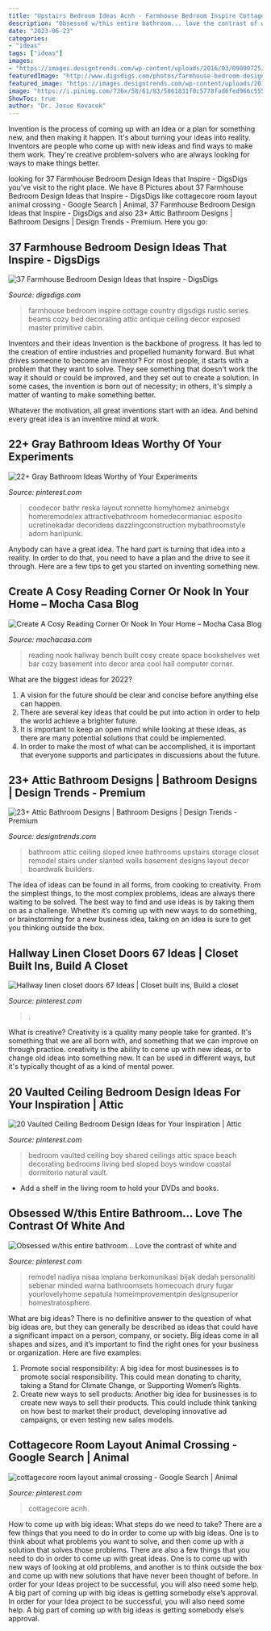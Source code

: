 ```yaml
---
title: "Upstairs Bedroom Ideas Acnh - Farmhouse Bedroom Inspire Cottage Country Digsdigs Rustic Series Beams Cozy Bed Decorating Attic Antique Ceiling Decor Exposed Master Primitive Cabin"
description: "Obsessed w/this entire bathroom... love the contrast of white and"
date: "2023-06-23"
categories:
- "ideas"
tags: ["ideas"]
images:
- "https://images.designtrends.com/wp-content/uploads/2016/03/09090725/Simple-Attic-Bathroom-Design.jpg"
featuredImage: "http://www.digsdigs.com/photos/farmhouse-bedroom-design-ideas-that-inspire-3.jpg"
featured_image: "https://images.designtrends.com/wp-content/uploads/2016/03/09090725/Simple-Attic-Bathroom-Design.jpg"
image: "https://i.pinimg.com/736x/58/61/83/5861831f0c5778fad6fed966c5559ee4.jpg"
ShowToc: true
author: "Dr. Josue Kovacek"
---
```



Invention is the process of coming up with an idea or a plan for something new, and then making it happen. It's about turning your ideas into reality. Inventors are people who come up with new ideas and find ways to make them work. They're creative problem-solvers who are always looking for ways to make things better.

	

		
looking for 37 Farmhouse Bedroom Design Ideas that Inspire - DigsDigs you've visit to the right place. We have 8 Pictures about 37 Farmhouse Bedroom Design Ideas that Inspire - DigsDigs like cottagecore room layout animal crossing - Google Search | Animal, 37 Farmhouse Bedroom Design Ideas that Inspire - DigsDigs and also 23+ Attic Bathroom Designs | Bathroom Designs | Design Trends - Premium. Here you go:
		
    
## 37 Farmhouse Bedroom Design Ideas That Inspire - DigsDigs

<img loading=lazy src="http://www.digsdigs.com/photos/farmhouse-bedroom-design-ideas-that-inspire-3.jpg" onerror="this.onerror=null;this.src='https://tse2.mm.bing.net/th?id=OIP.xb4sMf_qIa1gEdI8MgB0DAAAAA&amp;pid=15.1';" alt="37 Farmhouse Bedroom Design Ideas that Inspire - DigsDigs">

_Source: digsdigs.com_

>farmhouse bedroom inspire cottage country digsdigs rustic series beams cozy bed decorating attic antique ceiling decor exposed master primitive cabin. 

	

Inventors and their ideas
Invention is the backbone of progress. It has led to the creation of entire industries and propelled humanity forward. But what drives someone to become an inventor?
For most people, it starts with a problem that they want to solve. They see something that doesn't work the way it should or could be improved, and they set out to create a solution. In some cases, the invention is born out of necessity; in others, it's simply a matter of wanting to make something better.

Whatever the motivation, all great inventions start with an idea. And behind every great idea is an inventive mind at work.

    
## 22+ Gray Bathroom Ideas Worthy Of Your Experiments

<img loading=lazy src="https://i.pinimg.com/736x/63/9f/61/639f61010d4c489707afc3580d732b69.jpg" onerror="this.onerror=null;this.src='https://tse4.mm.bing.net/th?id=OIP.nlfiMxm-xcbj_5S7sUXqoAHaNK&amp;pid=15.1';" alt="22+ Gray Bathroom Ideas Worthy of Your Experiments">

_Source: pinterest.com_

>coodecor bathr reska layout ronnette homyhomez animebgx homeremodelex attractivebathroom homedecormaniac esposito ucretinekadar decorideas dazzlingconstruction mybathroomstyle adorn hariipunk. 

	

Anybody can have a great idea. The hard part is turning that idea into a reality. In order to do that, you need to have a plan and the drive to see it through. Here are a few tips to get you started on inventing something new.

    
## Create A Cosy Reading Corner Or Nook In Your Home – Mocha Casa Blog

<img loading=lazy src="http://www.mochacasa.com/blog/wp-content/uploads/2015/09/hallway-reading-nook.jpg" onerror="this.onerror=null;this.src='https://tse2.mm.bing.net/th?id=OIP.8mRdTxN4sk9TgQGeMpmgKQHaLH&amp;pid=15.1';" alt="Create A Cosy Reading Corner Or Nook In Your Home – Mocha Casa Blog">

_Source: mochacasa.com_

>reading nook hallway bench built cosy create space bookshelves wet bar cozy basement into decor area cool hall computer corner. 

	

What are the biggest ideas for 2022?
1. A vision for the future should be clear and concise before anything else can happen. 
2. There are several key ideas that could be put into action in order to help the world achieve a brighter future. 
3. It is important to keep an open mind while looking at these ideas, as there are many potential solutions that could be implemented. 
4. In order to make the most of what can be accomplished, it is important that everyone supports and participates in discussions about the future.

    
## 23+ Attic Bathroom Designs | Bathroom Designs | Design Trends - Premium

<img loading=lazy src="https://images.designtrends.com/wp-content/uploads/2016/03/09090725/Simple-Attic-Bathroom-Design.jpg" onerror="this.onerror=null;this.src='https://tse2.mm.bing.net/th?id=OIP.xCoHjyqZFRDQZn27RR5KmgHaJ4&amp;pid=15.1';" alt="23+ Attic Bathroom Designs | Bathroom Designs | Design Trends - Premium">

_Source: designtrends.com_

>bathroom attic ceiling sloped knee bathrooms upstairs storage closet remodel stairs under slanted walls basement designs layout decor boardwalk builders. 

	

The idea of ideas can be found in all forms, from cooking to creativity. From the simplest things, to the most complex problems, ideas are always there waiting to be solved. The best way to find and use ideas is by taking them on as a challenge. Whether it’s coming up with new ways to do something, or brainstorming for a new business idea, taking on an idea is sure to get you thinking outside the box.

    
## Hallway Linen Closet Doors 67 Ideas | Closet Built Ins, Build A Closet

<img loading=lazy src="https://i.pinimg.com/736x/61/7c/19/617c1996a36e0003e94ad441faf3ecfd.jpg" onerror="this.onerror=null;this.src='https://tse1.mm.bing.net/th?id=OIP.yOJM-d1N4e33Aq1MBrgFPwAAAA&amp;pid=15.1';" alt="Hallway linen closet doors 67 Ideas | Closet built ins, Build a closet">

_Source: pinterest.com_

>. 

	

What is creative?
Creativity is a quality many people take for granted. It's something that we are all born with, and something that we can improve on through practice. creativity is the ability to come up with new ideas, or to change old ideas into something new. It can be used in different ways, but it's typically thought of as a kind of mental power.

    
## 20 Vaulted Ceiling Bedroom Design Ideas For Your Inspiration | Attic

<img loading=lazy src="https://i.pinimg.com/736x/58/61/83/5861831f0c5778fad6fed966c5559ee4.jpg" onerror="this.onerror=null;this.src='https://tse3.mm.bing.net/th?id=OIP.uqnyp6SFrvWcEoWYqZlnXwHaFj&amp;pid=15.1';" alt="20 Vaulted Ceiling Bedroom Design Ideas for Your Inspiration | Attic">

_Source: pinterest.com_

>bedroom vaulted ceiling boy shared ceilings attic space beach decorating bedrooms living bed sloped boys window coastal dormitorio natural vault. 

	

- Add a shelf in the living room to hold your DVDs and books.

    
## Obsessed W/this Entire Bathroom... Love The Contrast Of White And

<img loading=lazy src="https://i.pinimg.com/736x/e7/33/25/e7332597d128f4637975e37bc3d77a7a--bathroom-colors-blue-colorful-bathroom.jpg?b=t" onerror="this.onerror=null;this.src='https://tse1.mm.bing.net/th?id=OIP.SKtDzppnZEqapX_X254oGwAAAA&amp;pid=15.1';" alt="Obsessed w/this entire bathroom... Love the contrast of white and">

_Source: pinterest.com_

>remodel nadiya nisaa impiana berkomunikasi bijak dedah personaliti sebenar minded warna bathroomsets homecoach drury fugar yourlovelyhome sepatula homeimprovementpin designsuperior homestratosphere. 

	

What are big ideas?
There is no definitive answer to the question of what big ideas are, but they can generally be described as ideas that could have a significant impact on a person, company, or society. Big ideas come in all shapes and sizes, and it’s important to find the right ones for your business or organization. Here are five examples: 
1. Promote social responsibility: A big idea for most businesses is to promote social responsibility. This could mean donating to charity, taking a Stand for Climate Change, or Supporting Women’s Rights. 
2. Create new ways to sell products: Another big idea for businesses is to create new ways to sell their products. This could include think tanking on how best to market their product, developing innovative ad campaigns, or even testing new sales models. 

    
## Cottagecore Room Layout Animal Crossing - Google Search | Animal

<img loading=lazy src="https://i.pinimg.com/736x/d7/79/30/d77930f923d3f5bb6fc43bfd653ffb22.jpg" onerror="this.onerror=null;this.src='https://tse3.mm.bing.net/th?id=OIP.tw9OE5phMb71dO-_MCAzgwHaEK&amp;pid=15.1';" alt="cottagecore room layout animal crossing - Google Search | Animal">

_Source: pinterest.com_

>cottagecore acnh. 

	

How to come up with big ideas: What steps do we need to take?
There are a few things that you need to do in order to come up with big ideas. One is to think about what problems you want to solve, and then come up with a solution that solves those problems. There are also a few things that you need to do in order to come up with great ideas. One is to come up with new ways of looking at old problems, and another is to think outside the box and come up with new solutions that have never been thought of before. In order for your Ideas project to be successful, you will also need some help. A big part of coming up with big ideas is getting somebody else’s approval. In order for your Idea project to be successful, you will also need some help. A big part of coming up with big ideas is getting somebody else’s approval.

